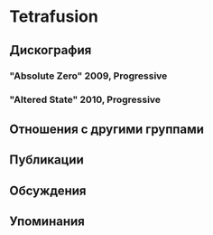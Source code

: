 # Tetrafusion



## Дискография

### "Absolute Zero" 2009, Progressive



### "Altered State" 2010, Progressive




## Отношения с другими группами


## Публикации


## Обсуждения


## Упоминания

